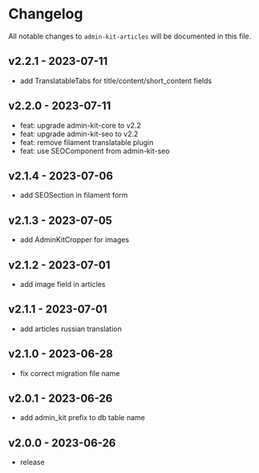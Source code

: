 # Changelog

All notable changes to `admin-kit-articles` will be documented in this file.

## v2.2.1 - 2023-07-11

- add TranslatableTabs for title/content/short_content fields

## v2.2.0 - 2023-07-11

- feat: upgrade admin-kit-core to v2.2
- feat: upgrade admin-kit-seo to v2.2
- feat: remove filament translatable plugin
- feat: use SEOComponent from admin-kit-seo

## v2.1.4 - 2023-07-06

- add SEOSection in filament form

## v2.1.3 - 2023-07-05

- add AdminKitCropper for images

## v2.1.2 - 2023-07-01

- add image field in articles

## v2.1.1 - 2023-07-01

- add articles russian translation

## v2.1.0 - 2023-06-28

- fix correct migration file name

## v2.0.1 - 2023-06-26

- add admin_kit prefix to db table name

## v2.0.0 - 2023-06-26

- release
